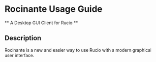 # Rocinante Usage Guide
** A Desktop GUI Client for Rucio **

## Description

Rocinante is a new and easier way to use Rucio with a modern graphical user interface.